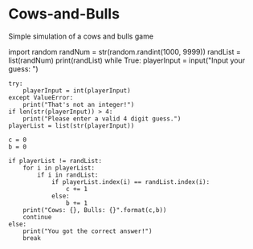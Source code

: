 # Cows-and-Bulls

Simple simulation of a cows and bulls game

import random
randNum = str(random.randint(1000, 9999))
randList = list(randNum)
print(randList)
while True:
    playerInput = input("Input your guess: ")
    
    try:
        playerInput = int(playerInput)
    except ValueError:
        print("That's not an integer!")
    if len(str(playerInput)) > 4:
        print("Please enter a valid 4 digit guess.")
    playerList = list(str(playerInput))
    
    c = 0
    b = 0
    
    if playerList != randList:
        for i in playerList:
            if i in randList:
                if playerList.index(i) == randList.index(i):
                    c += 1
                else:
                    b += 1
        print("Cows: {}, Bulls: {}".format(c,b))
        continue
    else:
        print("You got the correct answer!")
        break

